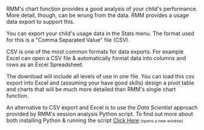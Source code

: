 <p>RMM&#039;s chart function provides a good analysis of your child&#039;s performance. More detail, though, can be wrung from the data. RMM provides a usage data export to support this.</p>

<p>You can export your child&#039;s usage data in the Stats menu. The format used for this is a "Comma Separated Value" file (CSV).</p>

<p>CSV is one of the most common formats for data exports. For example Excel can open a CSV file &amp; automatically format data into columns and rows as an Excel Spreadsheet.</p>


<p>The download will include all levels of use in one file. You can load this csv export into Excel and (assuming your have good skills) design a pivot table and charts that will be much more detailed than RMM&#039;s single chart function.</p>

<p>An alternative to CSV export and Excel is to use the <i>Data Scientist</i> approach provided by RMM&#039;s session analysis Python script. To find out more about both installing Python &amp; running the script <a target="_blank" href="https://github.com/needMoreCoffeeNow/RightMindMath/blob/main/rmm_analysis_pythton/readmet.txt">Click Here</a> <span style="font-size:75%;">(opens a new window)</span>
